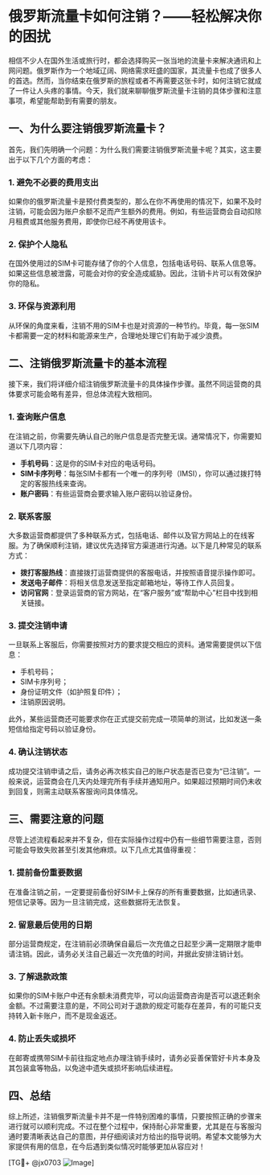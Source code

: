 # 俄罗斯流量卡如何注销？——轻松解决你的困扰

相信不少人在国外生活或旅行时，都会选择购买一张当地的流量卡来解决通讯和上网问题。俄罗斯作为一个地域辽阔、网络需求旺盛的国家，其流量卡也成了很多人的首选。然而，当你结束在俄罗斯的旅程或者不再需要这张卡时，如何注销它就成了一件让人头疼的事情。今天，我们就来聊聊俄罗斯流量卡注销的具体步骤和注意事项，希望能帮助到有需要的朋友。

## 一、为什么要注销俄罗斯流量卡？

首先，我们先明确一个问题：为什么我们需要注销俄罗斯流量卡呢？其实，这主要出于以下几个方面的考虑：

### 1. 避免不必要的费用支出
如果你的俄罗斯流量卡是预付费类型的，那么在你不再使用的情况下，如果不及时注销，可能会因为账户余额不足而产生额外的费用。例如，有些运营商会自动扣除月租费或其他服务费用，即使你已经不再使用该卡。

### 2. 保护个人隐私
在国外使用过的SIM卡可能存储了你的个人信息，包括电话号码、联系人信息等。如果这些信息被泄露，可能会对你的安全造成威胁。因此，注销卡片可以有效保护你的隐私。

### 3. 环保与资源利用
从环保的角度来看，注销不用的SIM卡也是对资源的一种节约。毕竟，每一张SIM卡都需要一定的材料和能源来生产，合理地处理它们有助于减少浪费。

## 二、注销俄罗斯流量卡的基本流程

接下来，我们将详细介绍注销俄罗斯流量卡的具体操作步骤。虽然不同运营商的具体要求可能会略有差异，但总体流程大致相同。

### 1. 查询账户信息
在注销之前，你需要先确认自己的账户信息是否完整无误。通常情况下，你需要知道以下几项内容：
- **手机号码**：这是你的SIM卡对应的电话号码。
- **SIM卡序列号**：每张SIM卡都有一个唯一的序列号（IMSI），你可以通过拨打特定的客服热线来查询。
- **账户密码**：有些运营商会要求输入账户密码以验证身份。

### 2. 联系客服
大多数运营商都提供了多种联系方式，包括电话、邮件以及官方网站上的在线客服。为了确保顺利注销，建议优先选择官方渠道进行沟通。以下是几种常见的联系方式：
- **拨打客服热线**：直接拨打运营商提供的客服电话，并按照语音提示操作即可。
- **发送电子邮件**：将相关信息发送至指定邮箱地址，等待工作人员回复。
- **访问官网**：登录运营商的官方网站，在“客户服务”或“帮助中心”栏目中找到相关链接。

### 3. 提交注销申请
一旦联系上客服后，你需要按照对方的要求提交相应的资料。通常需要提供以下信息：
- 手机号码；
- SIM卡序列号；
- 身份证明文件（如护照复印件）；
- 注销原因说明。

此外，某些运营商还可能要求你在正式提交前完成一项简单的测试，比如发送一条短信给指定号码以验证身份。

### 4. 确认注销状态
成功提交注销申请之后，请务必再次核实自己的账户状态是否已变为“已注销”。一般来说，运营商会在几天内处理完所有手续并通知用户。如果超过预期时间仍未收到回复，则需主动联系客服询问具体情况。

## 三、需要注意的问题

尽管上述流程看起来并不复杂，但在实际操作过程中仍有一些细节需要注意，否则可能会导致失败甚至引发其他麻烦。以下几点尤其值得重视：

### 1. 提前备份重要数据
在准备注销之前，一定要提前备份好SIM卡上保存的所有重要数据，比如通讯录、短信记录等。因为一旦注销完成，这些数据将无法恢复。

### 2. 留意最后使用的日期
部分运营商规定，在注销前必须确保自最后一次充值之日起至少满一定期限才能申请注销。因此，请务必关注自己最近一次充值的时间，并据此安排注销计划。

### 3. 了解退款政策
如果你的SIM卡账户中还有余额未消费完毕，可以向运营商咨询是否可以退还剩余金额。不过需要注意的是，不同公司对于退款的规定可能存在差异，有的可能只支持转入新卡账户，而不是现金返还。

### 4. 防止丢失或损坏
在邮寄或携带SIM卡前往指定地点办理注销手续时，请务必妥善保管好卡片本身及其包装盒等物品，以免途中遗失或损坏影响后续进程。

## 四、总结

综上所述，注销俄罗斯流量卡并不是一件特别困难的事情，只要按照正确的步骤来进行就可以顺利完成。不过在整个过程中，保持耐心非常重要，尤其是在与客服沟通时要清晰表达自己的意图，并仔细阅读对方给出的指导说明。希望本文能够为大家提供有用的信息，在今后遇到类似情况时能够更加从容应对！

[TG💪+ @jx0703 ![Image](https://github.com/user-attachments/assets/dbca1d08-cadb-493c-b0ec-ad6f7a83f270)]